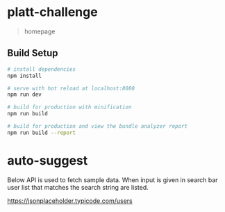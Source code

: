 # platt-challenge

> homepage

## Build Setup

``` bash
# install dependencies
npm install

# serve with hot reload at localhost:8080
npm run dev

# build for production with minification
npm run build

# build for production and view the bundle analyzer report
npm run build --report
```

# auto-suggest

Below API is used to fetch sample data. When input is given in search bar user list that matches the search string are listed.

https://jsonplaceholder.typicode.com/users
